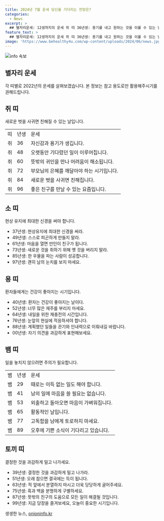 ```yaml
---
title: 2024년 7월 운세 당신을 기다리는 전망은?
categories:
  - News
excerpt: >
  ## 별자리운세: 12생까지의 운세 쥐 띠 36년생: 용기를 내고 원하는 것을 이룰 수 있는 날. 48년생: 바라던 일들이 이루어질 것. 60년생: 뜻밖의 도움이 찾아올 것. 72년생: 부모님에게 감사를 표현해야 함. 84년생: 새로운 사람과 친해질 수 있는 날. 96년생: 좋은 친구를 만날 수 있는 날. 소 띠 37년생: 현상유지에 신경 써야함. 49년생: 피곤해도 꾸준히 노력할 것. 61년생: 마음을 열고 인연을 쌓아라. 73년생: 옛 것 버리지 말고 새로운 것을 받아들여라. 85년생: 노력한만큼 보상을 받을 것. 97년생: 남의 시선에 영향 받지 말 것. (더 보려면 클릭)
feature_text: >
  ## 별자리운세: 12생까지의 운세 쥐 띠 36년생: 용기를 내고 원하는 것을 이룰 수 있는 날. 48년생: 바라던 일들이 이루어질 것. 60년생: 뜻밖의 도움이 찾아올 것. 72년생: 부모님에게 감사를 표현해야 함. 84년생: 새로운 사람과 친해질 수 있는 날. 96년생: 좋은 친구를 만날 수 있는 날. 소 띠 37년생: 현상유지에 신경 써야함. 49년생: 피곤해도 꾸준히 노력할 것. 61년생: 마음을 열고 인연을 쌓아라. 73년생: 옛 것 버리지 말고 새로운 것을 받아들여라. 85년생: 노력한만큼 보상을 받을 것. 97년생: 남의 시선에 영향 받지 말 것. (더 보려면 클릭)
image: 'https://www.behealthy4u.com/wp-content/uploads/2024/06/news.jpg'
---
```


<p><img src="https://www.behealthy4u.com/wp-content/uploads/2024/06/news.jpg" alt="info 속보" /></p>

<h2 data-ke-size="size26">별자리 운세</h2>

<p data-ke-size="size16">각 띠별로 2022년의 운세를 살펴보겠습니다. 본 정보는 참고 용도로만 활용해주시기를 권해드립니다.</p>

<h2>쥐 띠</h2>

<p data-ke-size="size16">새로운 벗을 사귀면 친해질 수 있는 날입니다. </p>

<table>
    <tbody>
        <tr>
            <td>띠</td>
            <td>년생</td>
            <td>운세</td>
        </tr>
        <tr>
            <td>쥐</td>
            <td>36</td>
            <td>자신감과 용기가 생깁니다.</td>
        </tr>
        <tr>
            <td>쥐</td>
            <td>48</td>
            <td>오랫동안 기다렸던 일이 이루어집니다.</td>
        </tr>
        <tr>
            <td>쥐</td>
            <td>60</td>
            <td>뜻밖의 귀인을 만나 어려움이 해소됩니다.</td>
        </tr>
        <tr>
            <td>쥐</td>
            <td>72</td>
            <td>부모님의 은혜를 깨달아야 하는 시기입니다.</td>
        </tr>
        <tr>
            <td>쥐</td>
            <td>84</td>
            <td>새로운 벗을 사귀면 친해집니다.</td>
        </tr>
        <tr>
            <td>쥐</td>
            <td>96</td>
            <td>좋은 친구를 만날 수 있는 요즘입니다.</td>
        </tr>
    </tbody>
</table>

<h2>소 띠</h2>

<p data-ke-size="size16">현상 유지에 최대한 신경을 써야 합니다.</p>

<ul>
    <li>37년생: 현상유지에 최대한 신경을 써라.</li>
    <li>49년생: 스스로 피곤하게 만들지 말라.</li>
    <li>61년생: 마음을 열면 만인이 친구가 됩니다.</li>
    <li>73년생: 새로운 것을 취하기 위해 옛 것을 버리지 말라.</li>
    <li>85년생: 한 우물을 파는 사람이 성공합니다.</li>
    <li>97년생: 괜히 남의 눈치를 보지 마세요.</li>
</ul>

<h2>용 띠</h2>

<p data-ke-size="size16">환자들에게는 건강이 좋아지는 시기입니다.</p>

<ul>
    <li>40년생: 환자는 건강이 좋아지는 날이다.</li>
    <li>52년생: 너무 많은 재주를 부리지 마세요.</li>
    <li>64년생: 내일을 위한 재충전의 시간입니다.</li>
    <li>76년생: 눈앞의 현실에 적응하셔야 합니다.</li>
    <li>88년생: 계획했던 일들을 끈기와 인내력으로 이뤄내길 바랍니다.</li>
    <li>00년생: 자기 의견을 과감하게 표현해보세요.</li>
</ul>

<h2>뱀 띠</h2>

<p data-ke-size="size16">일을 놓치지 않으려면 주의가 필요합니다.</p>

<table>
    <tbody>
        <tr>
            <td>뱀</td>
            <td>년생</td>
            <td>운세</td>
        </tr>
        <tr>
            <td>뱀</td>
            <td>29</td>
            <td>때로는 이득 없는 일도 해야 합니다.</td>
        </tr>
        <tr>
            <td>뱀</td>
            <td>41</td>
            <td>남의 일에 마음을 쓸 필요는 없습니다.</td>
        </tr>
        <tr>
            <td>뱀</td>
            <td>53</td>
            <td>외출하고 돌아오면 마음이 가벼워집니다.</td>
        </tr>
        <tr>
            <td>뱀</td>
            <td>65</td>
            <td>활동적인 날입니다.</td>
        </tr>
        <tr>
            <td>뱀</td>
            <td>77</td>
            <td>고독함을 남에게 토로하지 마세요.</td>
        </tr>
        <tr>
            <td>뱀</td>
            <td>89</td>
            <td>오후에 기쁜 소식이 기다리고 있습니다.</td>
        </tr>
    </tbody>
</table>

<h2>토끼 띠</h2>

<p data-ke-size="size16">결정한 것을 과감하게 밀고 나가세요.</p>

<ul>
    <li>39년생: 결정한 것을 과감하게 밀고 나가라.</li>
    <li>51년생: 오래 참으면 결국에는 득이 됩니다.</li>
    <li>63년생: 적 앞에서 분열하지 마시고 더욱 당당하게 굴어주세요.</li>
    <li>75년생: 흑과 백을 분명하게 구별하세요.</li>
    <li>87년생: 뜻밖의 친구의 도움으로 모든 일이 해결될 것입니다.</li>
    <li>99년생: 지금 당장을 즐겨보세요, 오늘이 중요한 시기입니다.</li>
</ul>

<p data-ke-size="size16"></p>
생생한 뉴스, <a href="https://onioninfo.kr" rel="dofollow">onioninfo.kr</a>


